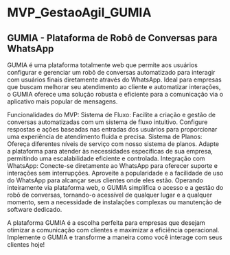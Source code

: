 # MVP_GestaoAgil_GUMIA

## GUMIA - Plataforma de Robô de Conversas para WhatsApp
GUMIA é uma plataforma totalmente web que permite aos usuários configurar e gerenciar um robô de conversas automatizado para interagir com usuários finais diretamente através do WhatsApp. Ideal para empresas que buscam melhorar seu atendimento ao cliente e automatizar interações, o GUMIA oferece uma solução robusta e eficiente para a comunicação via o aplicativo mais popular de mensagens.

Funcionalidades do MVP:
Sistema de Fluxo: Facilite a criação e gestão de conversas automatizadas com um sistema de fluxo intuitivo. Configure respostas e ações baseadas nas entradas dos usuários para proporcionar uma experiência de atendimento fluida e precisa.
Sistema de Planos: Ofereça diferentes níveis de serviço com nosso sistema de planos. Adapte a plataforma para atender às necessidades específicas de sua empresa, permitindo uma escalabilidade eficiente e controlada.
Integração com WhatsApp: Conecte-se diretamente ao WhatsApp para oferecer suporte e interações sem interrupções. Aproveite a popularidade e a facilidade de uso do WhatsApp para alcançar seus clientes onde eles estão.
Operando inteiramente via plataforma web, o GUMIA simplifica o acesso e a gestão do robô de conversas, tornando-o acessível de qualquer lugar e a qualquer momento, sem a necessidade de instalações complexas ou manutenção de software dedicado.

A plataforma GUMIA é a escolha perfeita para empresas que desejam otimizar a comunicação com clientes e maximizar a eficiência operacional. Implemente o GUMIA e transforme a maneira como você interage com seus clientes hoje!
